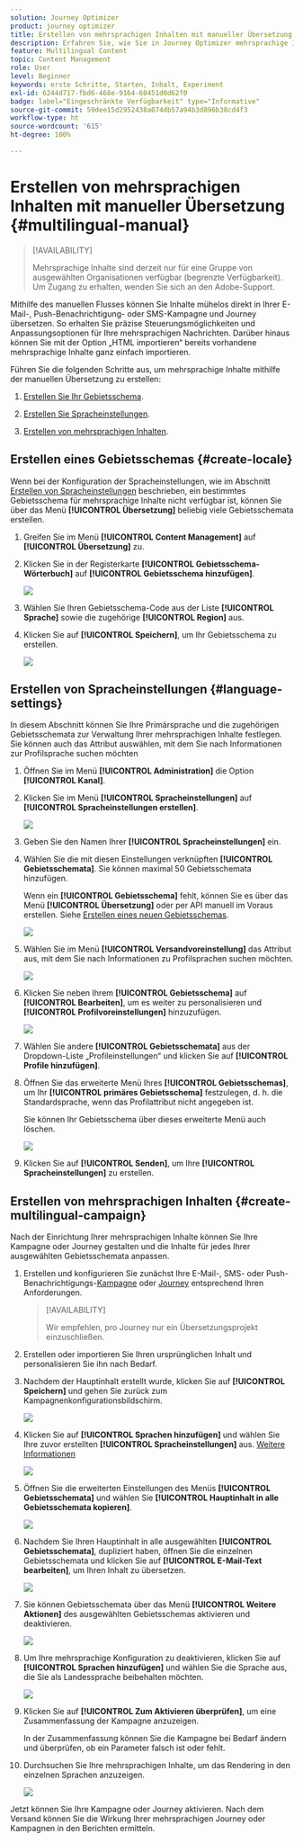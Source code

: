 ```yaml
---
solution: Journey Optimizer
product: journey optimizer
title: Erstellen von mehrsprachigen Inhalten mit manueller Übersetzung
description: Erfahren Sie, wie Sie in Journey Optimizer mehrsprachige Inhalte mit manueller Übersetzung erstellen.
feature: Multilingual Content
topic: Content Management
role: User
level: Beginner
keywords: erste Schritte, Starten, Inhalt, Experiment
exl-id: 6244d717-fbd6-468e-9164-60451d0d62f0
badge: label="Eingeschränkte Verfügbarkeit" type="Informative"
source-git-commit: 59dee15d2952438a074db57a94b3d896b38cd4f3
workflow-type: ht
source-wordcount: '615'
ht-degree: 100%

---
```


# Erstellen von mehrsprachigen Inhalten mit manueller Übersetzung {#multilingual-manual}

>[!AVAILABILITY]
>
>Mehrsprachige Inhalte sind derzeit nur für eine Gruppe von ausgewählten Organisationen verfügbar (begrenzte Verfügbarkeit). Um Zugang zu erhalten, wenden Sie sich an den Adobe-Support.

Mithilfe des manuellen Flusses können Sie Inhalte mühelos direkt in Ihrer E-Mail-, Push-Benachrichtigung- oder SMS-Kampagne und Journey übersetzen. So erhalten Sie präzise Steuerungsmöglichkeiten und Anpassungsoptionen für Ihre mehrsprachigen Nachrichten. Darüber hinaus können Sie mit der Option „HTML importieren“ bereits vorhandene mehrsprachige Inhalte ganz einfach importieren.

Führen Sie die folgenden Schritte aus, um mehrsprachige Inhalte mithilfe der manuellen Übersetzung zu erstellen:

1. [Erstellen Sie Ihr Gebietsschema](#create-locale).

1. [Erstellen Sie Spracheinstellungen](#create-language-settings).

1. [Erstellen von mehrsprachigen Inhalten](#create-a-multilingual-campaign).

## Erstellen eines Gebietsschemas {#create-locale}

Wenn bei der Konfiguration der Spracheinstellungen, wie im Abschnitt [Erstellen von Spracheinstellungen](#language-settings) beschrieben, ein bestimmtes Gebietsschema für mehrsprachige Inhalte nicht verfügbar ist, können Sie über das Menü **[!UICONTROL Übersetzung]** beliebig viele Gebietsschemata erstellen.

1. Greifen Sie im Menü **[!UICONTROL Content Management]** auf **[!UICONTROL Übersetzung]** zu.

1. Klicken Sie in der Registerkarte **[!UICONTROL Gebietsschema-Wörterbuch]** auf **[!UICONTROL Gebietsschema hinzufügen]**.

   ![](assets/locale_1.png)

1. Wählen Sie Ihren Gebietsschema-Code aus der Liste **[!UICONTROL Sprache]** sowie die zugehörige **[!UICONTROL Region]** aus.

1. Klicken Sie auf **[!UICONTROL Speichern]**, um Ihr Gebietsschema zu erstellen.

   ![](assets/locale_2.png)

## Erstellen von Spracheinstellungen {#language-settings}

In diesem Abschnitt können Sie Ihre Primärsprache und die zugehörigen Gebietsschemata zur Verwaltung Ihrer mehrsprachigen Inhalte festlegen. Sie können auch das Attribut auswählen, mit dem Sie nach Informationen zur Profilsprache suchen möchten

1. Öffnen Sie im Menü **[!UICONTROL Administration]** die Option **[!UICONTROL Kanal]**.

1. Klicken Sie im Menü **[!UICONTROL Spracheinstellungen]** auf **[!UICONTROL Spracheinstellungen erstellen]**.

   ![](assets/multilingual-settings-1.png)

1. Geben Sie den Namen Ihrer **[!UICONTROL Spracheinstellungen]** ein.

1. Wählen Sie die mit diesen Einstellungen verknüpften **[!UICONTROL Gebietsschemata]**. Sie können maximal 50 Gebietsschemata hinzufügen.

   Wenn ein **[!UICONTROL Gebietsschema]** fehlt, können Sie es über das Menü **[!UICONTROL Übersetzung]** oder per API manuell im Voraus erstellen. Siehe [Erstellen eines neuen Gebietsschemas](#create-locale).

   ![](assets/multilingual-settings-2.png)

1. Wählen Sie im Menü **[!UICONTROL Versandvoreinstellung]** das Attribut aus, mit dem Sie nach Informationen zu Profilsprachen suchen möchten.

   ![](assets/multilingual-settings-3.png)

1. Klicken Sie neben Ihrem **[!UICONTROL Gebietsschema]** auf **[!UICONTROL Bearbeiten]**, um es weiter zu personalisieren und **[!UICONTROL Profilvoreinstellungen]** hinzuzufügen.

   ![](assets/multilingual-settings-4.png)

1. Wählen Sie andere **[!UICONTROL Gebietsschemata]** aus der Dropdown-Liste „Profileinstellungen“ und klicken Sie auf **[!UICONTROL Profile hinzufügen]**.

1. Öffnen Sie das erweiterte Menü Ihres **[!UICONTROL Gebietsschemas]**, um Ihr **[!UICONTROL primäres Gebietsschema]** festzulegen, d. h. die Standardsprache, wenn das Profilattribut nicht angegeben ist.

   Sie können Ihr Gebietsschema über dieses erweiterte Menü auch löschen.

   ![](assets/multilingual-settings-5.png)

1. Klicken Sie auf **[!UICONTROL Senden]**, um Ihre **[!UICONTROL Spracheinstellungen]** zu erstellen.

<!--
1. Access the **[!UICONTROL Channel surfaces]** menu and create a new channel surface or select an existing one.


1. In the **[!UICONTROL Header parameters]** section, select the **[!UICONTROL Enable multilingual]** option.

1. Select your **[!UICONTROL Locales dictionary]** and add as many as needed.
-->

## Erstellen von mehrsprachigen Inhalten {#create-multilingual-campaign}

Nach der Einrichtung Ihrer mehrsprachigen Inhalte können Sie Ihre Kampagne oder Journey gestalten und die Inhalte für jedes Ihrer ausgewählten Gebietsschemata anpassen.

1. Erstellen und konfigurieren Sie zunächst Ihre E-Mail-, SMS- oder Push-Benachrichtigungs-[Kampagne](../campaigns/create-campaign.md) oder [Journey](../building-journeys/journeys-message.md) entsprechend Ihren Anforderungen.

   >[!AVAILABILITY]
   >
   >Wir empfehlen, pro Journey nur ein Übersetzungsprojekt einzuschließen.

1. Erstellen oder importieren Sie Ihren ursprünglichen Inhalt und personalisieren Sie ihn nach Bedarf.

1. Nachdem der Hauptinhalt erstellt wurde, klicken Sie auf **[!UICONTROL Speichern]** und gehen Sie zurück zum Kampagnenkonfigurationsbildschirm.

   ![](assets/multilingual-campaign-2.png)

1. Klicken Sie auf **[!UICONTROL Sprachen hinzufügen]** und wählen Sie Ihre zuvor erstellten **[!UICONTROL Spracheinstellungen]** aus. [Weitere Informationen](#create-language-settings)

   ![](assets/multilingual-campaign-3.png)

1. Öffnen Sie die erweiterten Einstellungen des Menüs **[!UICONTROL Gebietsschemata]** und wählen Sie **[!UICONTROL Hauptinhalt in alle Gebietsschemata kopieren]**.

   ![](assets/multilingual-campaign-4.png)

1. Nachdem Sie Ihren Hauptinhalt in alle ausgewählten **[!UICONTROL Gebietsschemata]**, dupliziert haben, öffnen Sie die einzelnen Gebietsschemata und klicken Sie auf **[!UICONTROL E-Mail-Text bearbeiten]**, um Ihren Inhalt zu übersetzen.

   ![](assets/multilingual-campaign-5.png)

1. Sie können Gebietsschemata über das Menü **[!UICONTROL Weitere Aktionen]** des ausgewählten Gebietsschemas aktivieren und deaktivieren.

   ![](assets/multilingual-campaign-6.png)

1. Um Ihre mehrsprachige Konfiguration zu deaktivieren, klicken Sie auf **[!UICONTROL Sprachen hinzufügen]** und wählen Sie die Sprache aus, die Sie als Landessprache beibehalten möchten.

   ![](assets/multilingual-campaign-7.png)

1. Klicken Sie auf **[!UICONTROL Zum Aktivieren überprüfen]**, um eine Zusammenfassung der Kampagne anzuzeigen.

   In der Zusammenfassung können Sie die Kampagne bei Bedarf ändern und überprüfen, ob ein Parameter falsch ist oder fehlt.

1. Durchsuchen Sie Ihre mehrsprachigen Inhalte, um das Rendering in den einzelnen Sprachen anzuzeigen.

   ![](assets/multilingual-campaign-8.png)

Jetzt können Sie Ihre Kampagne oder Journey aktivieren. Nach dem Versand können Sie die Wirkung Ihrer mehrsprachigen Journey oder Kampagnen in den Berichten ermitteln.

<!--
# Create a multilingual journey {#create-multilingual-journey}

1. Create your journey with a Delivery and personalize your content as needed.
1. From your delivery action, click Edit content.
1. Click Add languages.

-->
